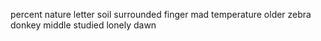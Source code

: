 percent nature letter soil surrounded finger mad temperature older zebra donkey middle studied lonely dawn
